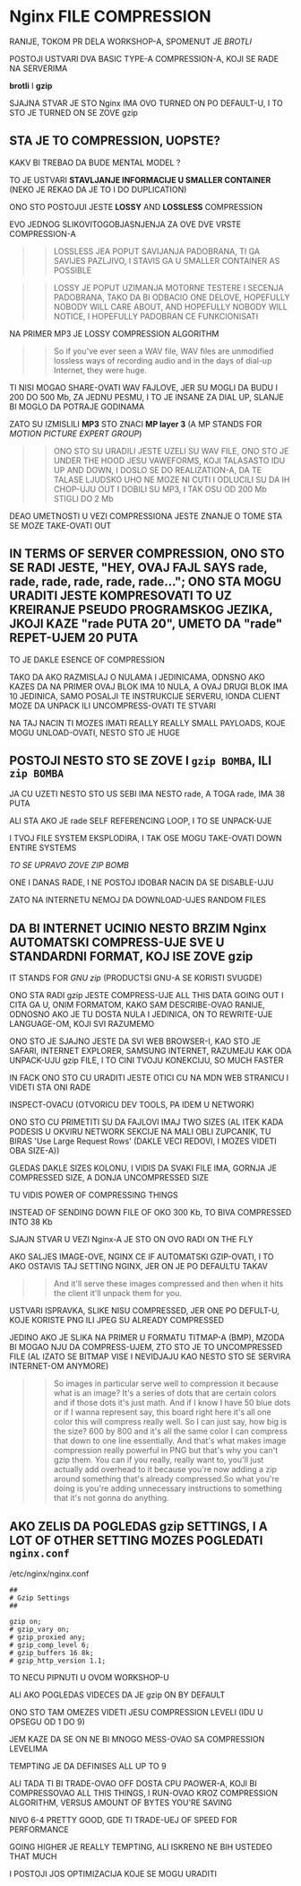 # Nginx FILE COMPRESSION

RANIJE, TOKOM PR DELA WORKSHOP-A, SPOMENUT JE *BROTLI*

POSTOJI USTVARI DVA BASIC TYPE-A COMPRESSION-A, KOJI SE RADE NA SERVERIMA

**brotli** I **gzip**

SJAJNA STVAR JE STO Nginx IMA OVO TURNED ON PO DEFAULT-U, I TO STO JE TURNED ON SE ZOVE gzip

## STA JE TO COMPRESSION, UOPSTE?

KAKV BI TREBAO DA BUDE MENTAL MODEL ?

TO JE USTVARI **STAVLJANJE INFORMACIJE U SMALLER CONTAINER** (NEKO JE REKAO DA JE TO I DO DUPLICATION)

ONO STO POSTOJUI JESTE **LOSSY** AND **LOSSLESS** COMPRESSION

EVO JEDNOG SLIKOVITOGOBJASNJENJA ZA OVE DVE VRSTE COMPRESSION-A

>> LOSSLESS JEA POPUT SAVIJANJA PADOBRANA, TI GA SAVIJES PAZLJIVO, I STAVIS GA U SMALLER CONTAINER AS POSSIBLE

>> LOSSY JE POPUT UZIMANJA MOTORNE TESTERE I SECENJA PADOBRANA, TAKO DA BI ODBACIO ONE DELOVE, HOPEFULLY NOBODY WILL CARE ABOUT, AND HOPEFULLY NOBODY WILL NOTICE, I HOPEFULLY PADOBRAN CE FUNKCIONISATI

NA PRIMER MP3 JE LOSSY COMPRESSION ALGORITHM

>> So if you've ever seen a WAV file, WAV files are unmodified lossless ways of recording audio and in the days of dial-up Internet, they were huge.

TI NISI MOGAO SHARE-OVATI WAV FAJLOVE, JER SU MOGLI DA BUDU I 200 DO 500 Mb, ZA JEDNU PESMU, I TO JE INSANE ZA DIAL UP, SLANJE BI MOGLO DA POTRAJE GODINAMA

ZATO SU IZMISLILI **MP3** STO ZNACI **MP layer 3** (A MP STANDS FOR *MOTION PICTURE EXPERT GROUP*)

>> ONO STO SU URADILI JESTE UZELI SU WAV FILE, ONO STO JE UNDER THE HOOD JESU VAWEFORMS, KOJI TALASASTO IDU UP AND DOWN, I DOSLO SE DO REALIZATION-A, DA TE TALASE LJUDSKO UHO NE MOZE NI CUTI I ODLUCILI SU DA IH CHOP-UJU OUT I DOBILI SU MP3, I TAK OSU OD 200 Mb STIGLI DO 2 Mb

DEAO UMETNOSTI U VEZI COMPRESSIONA JESTE ZNANJE O TOME STA SE MOZE TAKE-OVATI OUT

## IN TERMS OF SERVER COMPRESSION, ONO STO SE RADI JESTE, "HEY, OVAJ FAJL SAYS rade, rade, rade, rade, rade, rade..."; ONO STA MOGU URADITI JESTE KOMPRESOVATI TO UZ KREIRANJE PSEUDO PROGRAMSKOG JEZIKA, JKOJI KAZE "rade PUTA 20", UMETO DA "rade" REPET-UJEM 20 PUTA

TO JE DAKLE ESENCE OF COMPRESSION

TAKO DA AKO RAZMISLAJ O NULAMA I JEDINICAMA, ODNSNO AKO KAZES DA NA PRIMER OVAJ BLOK IMA 10 NULA, A OVAJ DRUGI BLOK IMA 10 JEDINICA, SAMO POSALJI TE INSTRUKCIJE SERVERU,  IONDA CLIENT MOZE DA UNPACK ILI UNCOMPRESS-OVATI TE STVARI

NA TAJ NACIN TI MOZES IMATI REALLY REALLY SMALL PAYLOADS, KOJE MOGU UNLOAD-OVATI, NESTO STO JE HUGE

## POSTOJI NESTO STO SE ZOVE I `gzip BOMBA`, ILI `zip BOMBA`

JA CU UZETI NESTO STO US SEBI IMA NESTO rade, A TOGA rade, IMA 38 PUTA

ALI STA AKO JE rade SELF REFERENCING LOOP, I TO SE UNPACK-UJE

I TVOJ FILE SYSTEM EKSPLODIRA, I TAK OSE MOGU TAKE-OVATI DOWN ENTIRE SYSTEMS

*TO SE UPRAVO ZOVE ZIP BOMB*

ONE I DANAS RADE, I NE POSTOJ IDOBAR NACIN DA SE DISABLE-UJU

ZATO NA INTERNETU NEMOJ DA DOWNLOAD-UJES RANDOM FILES

## DA BI INTERNET UCINIO NESTO BRZIM Nginx AUTOMATSKI COMPRESS-UJE SVE U STANDARDNI FORMAT, KOJ ISE ZOVE **gzip**

IT STANDS FOR *GNU zip* (PRODUCTSI GNU-A SE KORISTI SVUGDE)

ONO STA RADI gzip JESTE COMPRESS-UJE ALL THIS DATA GOING OUT I CITA GA U, ONIM FORMATOM, KAKO SAM DESCRIBE-OVAO RANIJE, ODNOSNO AKO JE TU DOSTA NULA I JEDINICA, ON TO REWRITE-UJE LANGUAGE-OM, KOJI SVI RAZUMEMO

ONO STO JE SJAJNO JESTE DA SVI WEB BROWSER-I, KAO STO JE SAFARI, INTERNET EXPLORER, SAMSUNG INTERNET, RAZUMEJU KAK ODA UNPACK-UJU gzip FILE, I TO CINI TVOJU KONEKCIJU, SO MUCH FASTER

IN FACK ONO STO CU URADITI JESTE OTICI CU NA MDN WEB STRANICU I VIDETI STA ONI RADE

INSPECT-OVACU (OTVORICU DEV TOOLS, PA IDEM U NETWORK)

ONO STO CU PRIMETITI SU DA FAJLOVI IMAJ TWO SIZES (AL ITEK KADA PODESIS U OKVIRU NETWORK SEKCIJE NA MALI OBLI ZUPCANIK, TU BIRAS 'Use Large Request Rows' (DAKLE VECI REDOVI, I MOZES VIDETI OBA SIZE-A))

GLEDAS DAKLE SIZES KOLONU, I VIDIS DA SVAKI FILE IMA, GORNJA JE COMPRESSED SIZE, A DONJA UNCOMPRESSED SIZE

TU VIDIS POWER OF COMPRESSING THINGS

INSTEAD OF SENDING DOWN FILE OF OKO 300 Kb, TO BIVA COMPRESSED INTO 38 Kb

SJAJN STVAR U VEZI Nginx-A JE STO ON OVO RADI ON THE FLY

AKO SALJES IMAGE-OVE, NGINX CE IF AUTOMATSKI GZIP-OVATI, I TO AKO OSTAVIS TAJ SETTING NGINX, JER ON JE PO DEFAULTU TAKAV

>> And it'll serve these images compressed and then when it hits the client it'll unpack them for you.

USTVARI ISPRAVKA, SLIKE NISU COMPRESSED, JER ONE PO DEFULT-U, KOJE KORISTE PNG ILI JPEG SU ALREADY COMPRESSED

JEDINO AKO JE SLIKA NA PRIMER U FORMATU TITMAP-A (BMP), MZODA BI MOGAO NJU DA COMPRESS-UJEM, ZTO STO JE TO UNCOMPRESSED FILE (AL IZATO SE BITMAP VISE I NEVIDJAJU KAO NESTO STO SE SERVIRA INTERNET-OM ANYMORE)

>> So images in particular serve well to compression it because what is an image? It's a series of dots that are certain colors and if those dots it's just math. And if I know I have 50 blue dots or if I wanna represent say, this board right here it's all one color this will compress really well. So I can just say, how big is the size? 600 by 800 and it's all the same color I can compress that down to one line essentially. And that's what makes image compression really powerful in PNG but that's why you can't gzip them. You can if you really, really want to, you'll just actually add overhead to it because you're now adding a zip around something that's already compressed.So what you're doing is you're adding unnecessary instructions to something that it's not gonna do anything.

## AKO ZELIS DA POGLEDAS gzip SETTINGS, I A LOT OF OTHER SETTING MOZES POGLEDATI `nginx.conf`

/etc/nginx/nginx.conf

```linux
##
# Gzip Settings
##

gzip on;
# gzip_vary on;
# gzip_proxied any;
# gzip_comp_level 6;
# gzip_buffers 16 8k;
# gzip_http_version 1.1;
```

TO NECU PIPNUTI U OVOM WORKSHOP-U

ALI AKO POGLEDAS VIDECES DA JE gzip ON BY DEFAULT

ONO STO TAM OMEZES VIDETI JESU COMPRESSION LEVELI (IDU U OPSEGU OD 1 DO 9)

JEM KAZE DA SE ON NE BI MNOGO MESS-OVAO SA COMPRESSION LEVELIMA

TEMPTING JE DA DEFINISES ALL UP TO 9

ALI TADA TI BI TRADE-OVAO OFF DOSTA CPU PAOWER-A, KOJI BI COMPRESSOVAO ALL THIS THINGS, I RUN-OVAO KROZ COMPRESSION ALGORITHM, VERSUS AMOUNT OF BYTES YOU'RE SAVING

NIVO 6-4 PRETTY GOOD, GDE TI TRADE-UEJ OF SPEED FOR PERFORMANCE

GOING HIGHER JE REALLY TEMPTING, ALI ISKRENO NE BIH USTEDEO THAT MUCH

I POSTOJI JOS OPTIMIZACIJA KOJE SE MOGU URADITI
